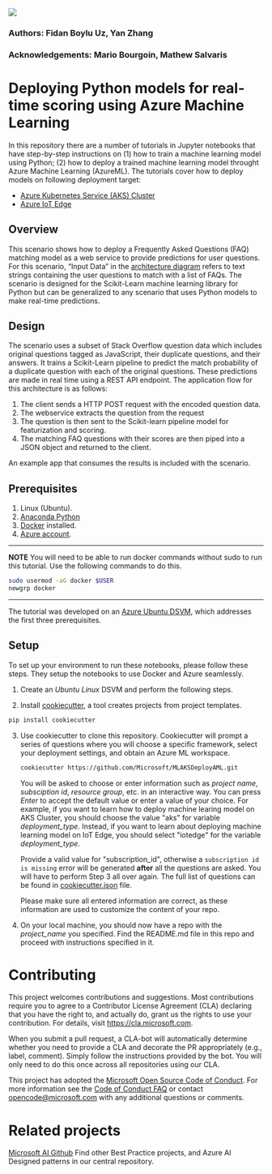 ![](https://dev.azure.com/customai/MLAKSDeployAMLPipeline/_apis/build/status/Microsoft.MLAKSDeployAML%20(master)?branchName=master)

### Authors: Fidan Boylu Uz, Yan Zhang
### Acknowledgements: Mario Bourgoin, Mathew Salvaris

# Deploying Python models for real-time scoring using Azure Machine Learning

In this repository there are a number of tutorials in Jupyter notebooks that have step-by-step instructions on (1) how to train a machine learning model using Python; (2) how to deploy a trained machine learning model throught Azure Machine Learning (AzureML). The tutorials cover how to deploy models on following deployment target:

- [Azure Kubernetes Service (AKS) Cluster](./{{cookiecutter.project_name}}/aks)
- [Azure IoT Edge](./{{cookiecutter.project_name}}/iotedge)

## Overview
This scenario shows how to deploy a Frequently Asked Questions (FAQ) matching model as a web service to provide predictions for user questions. For this scenario, “Input Data” in the [architecture diagram](https://docs.microsoft.com/en-us/azure/architecture/reference-architectures/ai/realtime-scoring-python) refers to text strings containing the user questions to match with a list of FAQs. The scenario is designed for the Scikit-Learn machine learning library for Python but can be generalized to any scenario that uses Python models to make real-time predictions.

## Design
<!-- ![alt text](Design.png "Design") -->
The scenario uses a subset of Stack Overflow question data which includes original questions tagged as JavaScript, their duplicate questions, and their answers. It trains a Scikit-Learn pipeline to predict the match probability of a duplicate question with each of the original questions. These predictions are made in real time using a REST API endpoint.
The application flow for this architecture is as follows:
1.	The client sends a HTTP POST request with the encoded question data.
2.	The  webservice extracts the question from the request
3.	The question is then sent to the Scikit-learn pipeline model for featurization and scoring. 
4.	The matching FAQ questions with their scores are then piped into a JSON object and returned to the client.

An example app that consumes the results is included with the scenario.

## Prerequisites
1. Linux (Ubuntu).
2. [Anaconda Python](https://www.anaconda.com/download)
3. [Docker](https://docs.docker.com/v17.12/install/linux/docker-ee/ubuntu) installed.
4. [Azure account](https://azure.microsoft.com).

---
**NOTE**
You will need to be able to run docker commands without sudo to run this tutorial. Use the following commands to do this.

```bash
sudo usermod -aG docker $USER
newgrp docker
``` 
---

The tutorial was developed on an [Azure Ubuntu
DSVM](https://docs.microsoft.com/en-us/azure/machine-learning/data-science-virtual-machine/dsvm-ubuntu-intro),
which addresses the first three prerequisites.

## Setup
To set up your environment to run these notebooks, please follow these steps.  They setup the notebooks to use Docker and Azure seamlessly.
1. Create an _Ubuntu_ _Linux_ DSVM and perform the following steps.

2. Install [cookiecutter](https://cookiecutter.readthedocs.io/en/latest/installation.html), a tool creates projects from project templates.
```bash
pip install cookiecutter
```

3. Use cookiecutter to clone this repository. Cookiecutter will prompt a series of questions where you will choose a specific framework, select your deployment settings, and obtain an Azure ML workspace.
   ```bash
   cookiecutter https://github.com/Microsoft/MLAKSDeployAML.git
   ```
   You will be asked to choose or enter information such as *project name*, *subsciption id*, *resource group*, etc. in an interactive way. You can press *Enter* to accept the default value or enter a value of your choice. For example, if you want to learn how to deploy machine learing model on AKS Cluster, you should choose the value "aks" for variable *deployment_type*. Instead, if you want to learn about deploying machine learning model on IoT Edge, you should select "iotedge" for the variable *deployment_type*. 

   Provide a valid value for "subscription_id", otherwise a `subscription id is missing` error will be generated **after** all the questions are asked. You will have to perform Step 3 all over again. The full list of questions can be found in [cookiecutter.json](./cookiecutter.json) file. 

   Please make sure all entered information are correct, as these information are used to customize the content of your repo. 

4. On your local machine, you should now have a repo with the *project_name* you specified. Find the README.md file in this repo and proceed with instructions specified in it. 



# Contributing
This project welcomes contributions and suggestions.  Most contributions require you to agree to a
Contributor License Agreement (CLA) declaring that you have the right to, and actually do, grant us
the rights to use your contribution. For details, visit https://cla.microsoft.com.

When you submit a pull request, a CLA-bot will automatically determine whether you need to provide
a CLA and decorate the PR appropriately (e.g., label, comment). Simply follow the instructions
provided by the bot. You will only need to do this once across all repositories using our CLA.

This project has adopted the [Microsoft Open Source Code of Conduct](https://opensource.microsoft.com/codeofconduct/).
For more information see the [Code of Conduct FAQ](https://opensource.microsoft.com/codeofconduct/faq/) or
contact [opencode@microsoft.com](mailto:opencode@microsoft.com) with any additional questions or comments.


# Related projects

[Microsoft AI Github](https://github.com/microsoft/ai) Find other Best Practice projects, and Azure AI Designed patterns in our central repository. 
